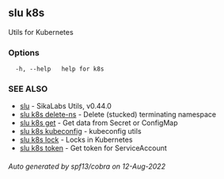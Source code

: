 ## slu k8s

Utils for Kubernetes

### Options

```
  -h, --help   help for k8s
```

### SEE ALSO

* [slu](slu.md)	 - SikaLabs Utils, v0.44.0
* [slu k8s delete-ns](slu_k8s_delete-ns.md)	 - Delete (stucked) terminating namespace
* [slu k8s get](slu_k8s_get.md)	 - Get data from Secret or ConfigMap
* [slu k8s kubeconfig](slu_k8s_kubeconfig.md)	 - kubeconfig utils
* [slu k8s lock](slu_k8s_lock.md)	 - Locks in Kubernetes
* [slu k8s token](slu_k8s_token.md)	 - Get token for ServiceAccount

###### Auto generated by spf13/cobra on 12-Aug-2022
